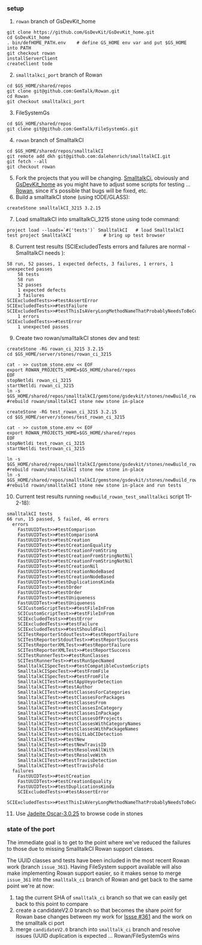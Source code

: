 ### setup 
1. `rowan` branch of GsDevKit_home
```
git clone https://github.com/GsDevKit/GsDevKit_home.git
cd GsDevKit_home
. bin/defHOME_PATH.env    # define GS_HOME env var and put $GS_HOME into PATH
git checkout rowan
installServerClient
createClient tode
```
2. `smalltalkci_port` branch of Rowan
```
cd $GS_HOME/shared/repos
git clone git@github.com:GemTalk/Rowan.git
cd Rowan 
git checkout smalltalkci_port
```
3. FileSystemGs
```
cd $GS_HOME/shared/repos
git clone git@github.com:GemTalk/FileSystemGs.git
```
4. `rowan` branch of SmalltalkCI
```
cd $GS_HOME/shared/repos/smalltalkCI
git remote add dkh git@github.com:dalehenrich/smalltalkCI.git
git fetch --all
git checkout rowan
```
5. Fork the projects that you will be changing. [SmalltalkCi](https://github.com/dalehenrich/smalltalkCI), obviously and [GsDevKit_home](https://github.com/GsDevKit/GsDevKit_home) as you might have to adjust some scripts for testing ... [Rowan](https://github.com/GemTalk/Rowan), since it's possible that bugs will be fixed, etc.
6. Build a smalltalkCI stone (using tODE/GLASS):
```
createStone smalltalkCI_3215 3.2.15
```
7. Load smalltalkCI into smalltalkCi_3215 stone using tode command:
```
project load --loads=`#('tests')` SmalltalkCI	# load SmalltalkCI
test project SmalltalkCI			# bring up test browser
```
8. Current test results (SCIExcludedTests errors and failures are normal - SmalltalkCI needs ):
```
58 run, 52 passes, 1 expected defects, 3 failures, 1 errors, 1 unexpected passes
	58 tests
	58 run
	52 passes
	1 expected defects
	3 failures
SCIExcludedTests>>#testAssertError
SCIExcludedTests>>#testFailure
SCIExcludedTests>>#testThisIsAVeryLongMethodNameThatProbablyNeedsToBeContractedInOrderToBeDisplayedCorrectlyInATravisLog
	1 errors
SCIExcludedTests>>#testError
	1 unexpected passes
```
9. Create two rowan/smalltalkCI stones dev and test:
```
createStone -RG rowan_ci_3215 3.2.15
cd $GS_HOME/server/stones/rowan_ci_3215

cat - >> custom_stone.env << EOF
export ROWAN_PROJECTS_HOME=$GS_HOME/shared/repos
EOF
stopNetldi rowan_ci_3215
startNetldi rowan_ci_3215
ln -s $GS_HOME/shared/repos/smalltalkCI/gemstone/gsdevkit/stones/newBuild_rowan_smalltalkci	#rebuild rowan/smalltalkCI stone new stone in-place

createStone -RG test_rowan_ci_3215 3.2.15
cd $GS_HOME/server/stones/test_rowan_ci_3215

cat - >> custom_stone.env << EOF
export ROWAN_PROJECTS_HOME=$GS_HOME/shared/repos
EOF
stopNetldi test_rowan_ci_3215
startNetldi testrowan_ci_3215

ln -s $GS_HOME/shared/repos/smalltalkCI/gemstone/gsdevkit/stones/newBuild_rowan_smalltalkci	#rebuild rowan/smalltalkCI stone new stone in-place
ln -s $GS_HOME/shared/repos/smalltalkCI/gemstone/gsdevkit/stones/newBuild_rowan_test_smalltalkci	#rebuild rowan/smalltalkCI stone new stone in-place and run tests
```
10. Current test results running `newBuild_rowan_test_smalltalkci` script  11-2-18):
```
smalltalkCI tests
66 run, 15 passed, 5 failed, 46 errors
  errors
	FastUUIDTest>>#testComparison
	FastUUIDTest>>#testComparisonA
	FastUUIDTest>>#testCreation
	FastUUIDTest>>#testCreationEquality
	FastUUIDTest>>#testCreationFromString
	FastUUIDTest>>#testCreationFromStringNotNil
	FastUUIDTest>>#testCreationFromStringNotNil
	FastUUIDTest>>#testCreationNil
	FastUUIDTest>>#testCreationNodeBased
	FastUUIDTest>>#testCreationNodeBased
	FastUUIDTest>>#testDuplicationsKinda
	FastUUIDTest>>#testOrder
	FastUUIDTest>>#testOrder
	FastUUIDTest>>#testUniqueness
	FastUUIDTest>>#testUniqueness
	SCICustomScriptTest>>#testFileInFrom
	SCICustomScriptTest>>#testFileInFrom
	SCIExcludedTests>>#testError
	SCIExcludedTests>>#testFailure
	SCIExcludedTests>>#testShouldFail
	SCITestReporterStdoutTest>>#testReportFailure
	SCITestReporterStdoutTest>>#testReportSuccess
	SCITestReporterXMLTest>>#testReportFailure
	SCITestReporterXMLTest>>#testReportSuccess
	SCITestRunnerTest>>#testRunClasses
	SCITestRunnerTest>>#testRunSpecNamed
	SmalltalkCISpecTest>>#testCompatibleCustomScripts
	SmalltalkCISpecTest>>#testFromFile
	SmalltalkCISpecTest>>#testFromFile
	SmalltalkCITest>>#testAppVeyorDetection
	SmalltalkCITest>>#testAuthor
	SmalltalkCITest>>#testClassesForCategories
	SmalltalkCITest>>#testClassesForPackages
	SmalltalkCITest>>#testClassesFrom
	SmalltalkCITest>>#testClassesInCategory
	SmalltalkCITest>>#testClassesInPackage
	SmalltalkCITest>>#testClassesOfProjects
	SmalltalkCITest>>#testClassesWithCategoryNames
	SmalltalkCITest>>#testClassesWithPackageNames
	SmalltalkCITest>>#testGitLabCIDetection
	SmalltalkCITest>>#testNew
	SmalltalkCITest>>#testNewTravisID
	SmalltalkCITest>>#testResolveAllWith
	SmalltalkCITest>>#testResolveWith
	SmalltalkCITest>>#testTravisDetection
	SmalltalkCITest>>#testTravisFold
  failures
	FastUUIDTest>>#testCreation
	FastUUIDTest>>#testCreationEquality
	FastUUIDTest>>#testDuplicationsKinda
	SCIExcludedTests>>#testAssertError
	SCIExcludedTests>>#testThisIsAVeryLongMethodNameThatProbablyNeedsToBeContractedInOrderToBeDisplayedCorrectlyInATravisLog
```
11. Use [Jadeite Oscar-3.0.25](https://github.com/GemTalk/Jadeite/releases/tag/Oscar-3.0.25) to browse code in stones

### state of the port
The immediate goal is to get to the point where we've reduced the failures to those due to missing SmalltalkCI Rowan support classes.

The UUID classes and tests have been included in the most recent Rowan work (branch `issue_361`). Having FileSystem support available will also make implementing Rowan support easier, so it makes sense to merge `issue_361` into the `smalltalk_ci` branch of Rowan and get back to the same point we're at now:
1. tag the current SHA of `smalltalk_ci` branch so that we can easily get back to this point to compare
2. create a candidateV2.0 branch so that becomes the share point for Rowan base changes between my work for [Issse #361](https://github.com/GemTalk/Rowan/issues/361) and the work on the smalltalk ci port
3. merge `candidateV2.0` branch into `smalltalk_ci` branch and resolve issues (UUID duplication is expected ... Rowan/FileSystemGs wins
